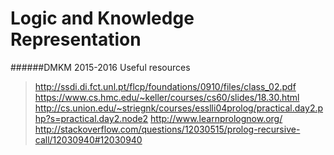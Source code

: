 Logic and Knowledge Representation
=======
######DMKM 2015-2016
Useful resources 
>http://ssdi.di.fct.unl.pt/flcp/foundations/0910/files/class_02.pdf
>https://www.cs.hmc.edu/~keller/courses/cs60/slides/18.30.html
>http://cs.union.edu/~striegnk/courses/esslli04prolog/practical.day2.php?s=practical.day2.node2
>http://www.learnprolognow.org/
>http://stackoverflow.com/questions/12030515/prolog-recursive-call/12030940#12030940

